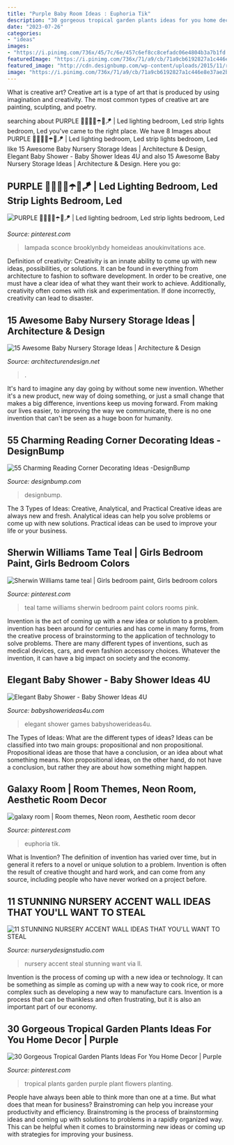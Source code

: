 ```yaml
---
title: "Purple Baby Room Ideas : Euphoria Tik"
description: "30 gorgeous tropical garden plants ideas for you home decor"
date: "2023-07-26"
categories:
- "ideas"
images:
- "https://i.pinimg.com/736x/45/7c/6e/457c6ef8cc8cefadc06e4804b3a7b1fd.jpg"
featuredImage: "https://i.pinimg.com/736x/71/a9/cb/71a9cb6192827a1c446e8e37ae2b0e5c.jpg"
featured_image: "http://cdn.designbump.com/wp-content/uploads/2015/11/reading-corner-nook16.jpg"
image: "https://i.pinimg.com/736x/71/a9/cb/71a9cb6192827a1c446e8e37ae2b0e5c.jpg"
---
```



What is creative art?
Creative art is a type of art that is produced by using imagination and creativity. The most common types of creative art are painting, sculpting, and poetry.

	

		
searching about PURPLE 💜😈👾🦄☂️🍆🪁 | Led lighting bedroom, Led strip lights bedroom, Led you've came to the right place. We have 8 Images about PURPLE 💜😈👾🦄☂️🍆🪁 | Led lighting bedroom, Led strip lights bedroom, Led like 15 Awesome Baby Nursery Storage Ideas | Architecture &amp; Design, Elegant Baby Shower - Baby Shower Ideas 4U and also 15 Awesome Baby Nursery Storage Ideas | Architecture &amp; Design. Here you go:
		
    
## PURPLE 💜😈👾🦄☂️🍆🪁 | Led Lighting Bedroom, Led Strip Lights Bedroom, Led

<img loading=lazy src="https://i.pinimg.com/736x/07/ae/8c/07ae8c160c48372dde9c366f40509846.jpg" onerror="this.onerror=null;this.src='https://tse3.mm.bing.net/th?id=OIP.yxs3Iu0YXTWzJ5QEeCgAtQHaMQ&amp;pid=15.1';" alt="PURPLE 💜😈👾🦄☂️🍆🪁 | Led lighting bedroom, Led strip lights bedroom, Led">

_Source: pinterest.com_

>lampada sconce brooklynbdy homeideas anoukinvitations ace. 

	

Definition of creativity:
Creativity is an innate ability to come up with new ideas, possibilities, or solutions. It can be found in everything from architecture to fashion to software development. In order to be creative, one must have a clear idea of what they want their work to achieve. Additionally, creativity often comes with risk and experimentation. If done incorrectly, creativity can lead to disaster.

    
## 15 Awesome Baby Nursery Storage Ideas | Architecture &amp; Design

<img loading=lazy src="https://cdn.architecturendesign.net/wp-content/uploads/2014/09/226.jpg" onerror="this.onerror=null;this.src='https://tse4.mm.bing.net/th?id=OIP.n7FiGijXaUVrsf5li2FVgAHaFM&amp;pid=15.1';" alt="15 Awesome Baby Nursery Storage Ideas | Architecture &amp; Design">

_Source: architecturendesign.net_

>. 

	

It's hard to imagine any day going by without some new invention. Whether it's a new product, new way of doing something, or just a small change that makes a big difference, inventions keep us moving forward. From making our lives easier, to improving the way we communicate, there is no one invention that can't be seen as a huge boon for humanity.

    
## 55 Charming Reading Corner Decorating Ideas -DesignBump

<img loading=lazy src="http://cdn.designbump.com/wp-content/uploads/2015/11/reading-corner-nook16.jpg" onerror="this.onerror=null;this.src='https://tse1.mm.bing.net/th?id=OIP.YM4eHyaZisHada0sFwrXkgHaLG&amp;pid=15.1';" alt="55 Charming Reading Corner Decorating Ideas -DesignBump">

_Source: designbump.com_

>designbump. 

	

The 3 Types of Ideas: Creative, Analytical, and Practical
Creative ideas are always new and fresh. Analytical ideas can help you solve problems or come up with new solutions. Practical ideas can be used to improve your life or your business.

    
## Sherwin Williams Tame Teal | Girls Bedroom Paint, Girls Bedroom Colors

<img loading=lazy src="https://i.pinimg.com/736x/b1/75/8a/b1758a757c607d3167449e6abb707895.jpg" onerror="this.onerror=null;this.src='https://tse1.mm.bing.net/th?id=OIP.BikKvQw4QnnM3yje_uXOGwHaNK&amp;pid=15.1';" alt="Sherwin Williams tame teal | Girls bedroom paint, Girls bedroom colors">

_Source: pinterest.com_

>teal tame williams sherwin bedroom paint colors rooms pink. 

	

Invention is the act of coming up with a new idea or solution to a problem. invention has been around for centuries and has come in many forms, from the creative process of brainstorming to the application of technology to solve problems. There are many different types of inventions, such as medical devices, cars, and even fashion accessory choices. Whatever the invention, it can have a big impact on society and the economy.

    
## Elegant Baby Shower - Baby Shower Ideas 4U

<img loading=lazy src="https://babyshowerideas4u.com/wp-content/uploads/2014/09/Elegant-Baby-Shower-decor-5.jpg" onerror="this.onerror=null;this.src='https://tse2.mm.bing.net/th?id=OIP.4SVN0C3CA200ZoJBZT7LLAHaLI&amp;pid=15.1';" alt="Elegant Baby Shower - Baby Shower Ideas 4U">

_Source: babyshowerideas4u.com_

>elegant shower games babyshowerideas4u. 

	

The Types of Ideas: What are the different types of ideas?
Ideas can be classified into two main groups: propositional and non propositional. Propositional ideas are those that have a conclusion, or an idea about what something means. Non propositional ideas, on the other hand, do not have a conclusion, but rather they are about how something might happen.

    
## Galaxy Room | Room Themes, Neon Room, Aesthetic Room Decor

<img loading=lazy src="https://i.pinimg.com/736x/71/a9/cb/71a9cb6192827a1c446e8e37ae2b0e5c.jpg" onerror="this.onerror=null;this.src='https://tse1.mm.bing.net/th?id=OIP.p-7sf-pw6QPJavYMxjHTQwHaJ3&amp;pid=15.1';" alt="galaxy room | Room themes, Neon room, Aesthetic room decor">

_Source: pinterest.com_

>euphoria tik. 

	

What is Invention?
The definition of invention has varied over time, but in general it refers to a novel or unique solution to a problem. Invention is often the result of creative thought and hard work, and can come from any source, including people who have never worked on a project before.

    
## 11 STUNNING NURSERY ACCENT WALL IDEAS THAT YOU&#039;LL WANT TO STEAL

<img loading=lazy src="https://www.nurserydesignstudio.com/wp-content/uploads/2020/03/NURSERY-ACCENT-WALL-IDEAS-8.png" onerror="this.onerror=null;this.src='https://tse2.mm.bing.net/th?id=OIP.kxHKbFNW7VN3L6acjfR3ewHaLH&amp;pid=15.1';" alt="11 STUNNING NURSERY ACCENT WALL IDEAS THAT YOU&#039;LL WANT TO STEAL">

_Source: nurserydesignstudio.com_

>nursery accent steal stunning want via ll. 

	

Invention is the process of coming up with a new idea or technology. It can be something as simple as coming up with a new way to cook rice, or more complex such as developing a new way to manufacture cars. Invention is a process that can be thankless and often frustrating, but it is also an important part of our economy.

    
## 30 Gorgeous Tropical Garden Plants Ideas For You Home Decor | Purple

<img loading=lazy src="https://i.pinimg.com/736x/45/7c/6e/457c6ef8cc8cefadc06e4804b3a7b1fd.jpg" onerror="this.onerror=null;this.src='https://tse2.mm.bing.net/th?id=OIP.jaFmf8v0xr0hQQWB1DS-wAHaJ6&amp;pid=15.1';" alt="30 Gorgeous Tropical Garden Plants Ideas For You Home Decor | Purple">

_Source: pinterest.com_

>tropical plants garden purple plant flowers planting. 

	

People have always been able to think more than one at a time. But what does that mean for business? Brainstroming can help you increase your productivity and efficiency. Brainstroming is the process of brainstorming ideas and coming up with solutions to problems in a rapidly organized way. This can be helpful when it comes to brainstorming new ideas or coming up with strategies for improving your business.

